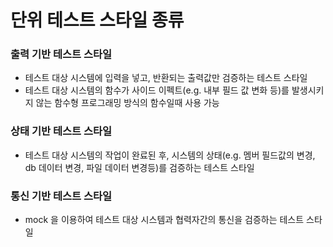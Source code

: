 # 단위 테스트 스타일 종류
### 출력 기반 테스트 스타일
* 테스트 대상 시스템에 입력을 넣고, 반환되는 출력값만 검증하는 테스트 스타일
* 테스트 대상 시스템의 함수가 사이드 이펙트(e.g. 내부 필드 값 변화 등)를 발생시키지 않는 함수형 프로그래밍 방식의 함수일때 사용 가능

### 상태 기반 테스트 스타일
* 테스트 대상 시스템의 작업이 완료된 후, 시스템의 상태(e.g. 멤버 필드값의 변경, db 데이터 변경, 파일 데이터 변경등)를 검증하는 테스트 스타일

### 통신 기반 테스트 스타일
* mock 을 이용하여 테스트 대상 시스템과 협력자간의 통신을 검증하는 테스트 스타일